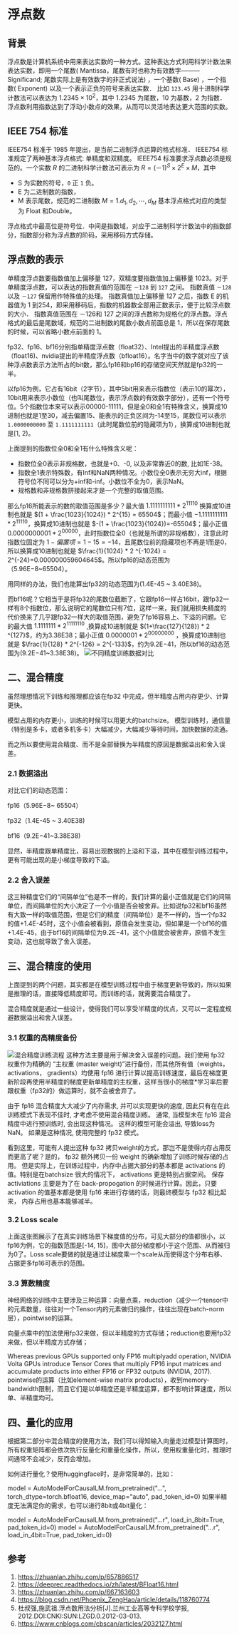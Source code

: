 # 浮点数
## 背景
浮点数是计算机系统中用来表达实数的一种方式。这种表达方式利用科学计数法来表达实数，即用一个尾数( Mantissa，尾数有时也称为有效数字———Significand; 尾数实际上是有效数字的非正式说法) ，一个基数( Base) ，一个指数( Exponent) 以及一个表示正负的符号来表达实数． 比如 `123.45` 用十进制科学计数法可以表达为 $1.2345 \times 10^ 2$，其中 1.2345 为尾数，10 为基数，2 为指数． 浮点数利用指数达到了浮动小数点的效果，从而可以灵活地表达更大范围的实数。

## IEEE 754 标准
IEEE754 标准于 1985 年提出，是当前二进制浮点运算的格式标准． IEEE754 标准规定了两种基本浮点格式: 单精度和双精度。 IEEE754 标准要求浮点数必须是规范的。一个实数 $R$ 的二进制科学计数法可表示为 $R = (－1)^S \times 2^{E} \times M$，其中
* S 为实数的符号，`0` 正 `1` 负。 
* E 为二进制数的指数，
* M 表示尾数，规范的二进制数 $M=1.d_1,d_2, \cdots, d_{M}$ 基本浮点格式对应的类型为 Float 和Double。

浮点格式中最高位是符号位．中间是指数域，对应于二进制科学计数法中的指数部分，指数部分称为浮点数的阶码，采用移码方式存储。

## 浮点数的表示
单精度浮点数要指数值加上偏移量 127，双精度要指数值加上偏移量 1023。对于单精度浮点数，可以表达的指数真值的范围在 `－128` 到 `127` 之间。 指数真值 `－128` 以及 `－127` 保留用作特殊值的处理。 指数真值加上偏移量 127 之后，指数 E 的机器值为 1 到254，即采用移码后，指数的机器数全部用正数表示，便于比较浮点数的大小． 指数真值范围在 －126和 127 之间的浮点数称为规格化的浮点数。浮点格式的最后是尾数域，规范的二进制数的尾数小数点前面总是 1，所以在保存尾数的时候，可以省略小数点前面的 1。

fp32、fp16、bf16分别指单精度浮点数（float32）、Intel提出的半精度浮点数（float16)、nvidia提出的半精度浮点数（bfloat16）。名字当中的数字就对应了该种浮点数表示方法所占的bit数，那么fp16和bp16的存储空间天然就是fp32的一半。

以fp16为例，它占有16bit（2字节），其中5bit用来表示指数位（表示10的幂次），10bit用来表示小数位（也叫尾数位，表示浮点数的有效数字部分），还有一个符号位。5个指数位本来可以表示00000-11111，但是全0和全1有特殊含义，换算成10进制也就是1至30，减去偏置15、能表示的正负区间为-14至15，尾数位可以表示`1.0000000000` 至 `1.1111111111`（此时尾数位前的隐藏项为1），换算成10进制也就是[1, 2)。

上面提到的指数位全0和全1有什么特殊含义呢：

* 指数位全0表示非规格数，也就是+0、-0, 以及非常靠近0的数, 比如1E-38。
* 指数全1表示特殊数，有Inf和NaN两种情况。小数位全0表示无穷大inf，根据符号位不同可以分为+inf和-inf。小数位不全为0，表示NaN。
* 规格数和非规格数拼接起来才是一个完整的取值范围。
  
那么fp16所能表示的数的取值范围是多少？最大值 $1.1111111111 * 2^{11110}$ 换算成10进制也就是 $(1 + \frac{1023}{1024}) * 2^{15} = 65504$；而最小值 $-1.1111111111 * 2 ^{11110}$，换算成10进制也就是 $-(1 + \frac{1023}{1024})=-65504$；最小正值 $0.0000000001 * 2^{00000}$，此时指数位全0（也就是所谓的非规格数），注意此时指数位固定为 $1-偏置项=1-15=-14$，且尾数位前的隐藏项也不再是1而是0，所以换算成10进制也就是 
 $\frac{1}{1024} * 2 ^{-1024} = 2^{-24}=0.000000059604645$。所以fp16的动态范围为（5.96E−8~65504）。

用同样的办法，我们也能算出fp32的动态范围为(1.4E-45 ~ 3.40E38)。

而bf16呢？它相当于是将fp32的尾数位截断了，它跟fp16一样占16bit，跟fp32一样有8个指数位，那么说明它的尾数位只有7位，这样一来，我们就用损失精度的代价换来了几乎跟fp32一样大的取值范围，避免了fp16容易上、下溢的问题。它的最大值 
$1.1111111 * 2^{11111110}$ ,换算成10进制就是 $(1+\frac{127}{128}) * 2 ^{127}$，约为3.38E38；最小正值 $0.0000001 * 2^{00000000}$ ，换算成10进制也就是 $\frac{1}{128} * 2^{-126} = 2^{-133}$，约为9.2E−41，所以bf16的动态范围为(9.2E−41~3.38E38)。
![不同精度训练数据对比](./img/1..webp)


## 二、混合精度
虽然理想情况下训练和推理都应该在fp32 中完成，但半精度占用内存更少、计算更快。

模型占用的内存更小，训练的时候可以用更大的batchsize。
模型训练时，通信量（特别是多卡，或者多机多卡）大幅减少，大幅减少等待时间，加快数据的流通。

而之所以要使用混合精度、而不是全部替换为半精度的原因是数据溢出和舍入误差。

### 2.1 数据溢出
对比它们的动态范围：

fp16（5.96E−8~ 65504）

fp32（1.4E-45 ~ 3.40E38)

bf16（9.2E−41~3.38E38)

显然，半精度跟单精度比，容易出现数据的上溢和下溢，其中在模型训练过程中，更有可能出现的是小梯度导致的下溢。

### 2.2 舍入误差
这三种精度它们的“间隔单位”也是不一样的，我们计算的最小正值就是它们的间隔单位，而间隔单位的大小决定了一个小值是否会被舍弃。比如说fp32和bf16虽然有大致一样的取值范围，但是它们的精度（间隔单位）是不一样的，当一个fp32的值+1.4E-45时，这个小值会被看到，原值会发生变动，但如果是一个bf16的值+1.4E-45，由于bf16的间隔单位为9.2E−41，这个小值就会被舍弃，原值不发生变动，这也就导致了舍入误差。

## 三、混合精度的使用
上面提到的两个问题，其实都是在模型训练过程中由于梯度更新导致的，所以如果是推理的话，直接降低精度即可。而训练的话，就需要混合精度了。

混合精度就是通过一些设计，使得我们可以享受半精度的优点，又可以一定程度规避数据溢出和舍入误差。

### 3.1 权重的高精度备份

![混合精度训练流程](./img/2.webp)
这种方法主要是用于解决舍入误差的问题。我们使用 fp32 权重作为精确的 “主权重 (master weight)”进行备份，而其他所有值（weights，activations， gradients）均使用 fp16 进行计算以提高训练速度，最后在梯度更新阶段再使用半精度的梯度更新单精度的主权重，这样当很小的梯度*学习率后要跟权重（fp32的）做运算时，就不会被舍弃了。

由于 fp16 混合精度大大减少了内存需求, 并可以实现更快的速度, 因此只有在在此训练模式下表现不佳时, 才考虑不使用混合精度训练。 通常, 当模型未在 fp16 混合精度中进行预训练时, 会出现这种情况。 这样的模型可能会溢出, 导致loss为NaN。 如果是这种情况, 使用完整的 fp32 模式。

看到这里，可能有人提出这种 fp32 拷贝weight的方式，那岂不是使得内存占用反而更高了呢？是的， fp32 额外拷贝一份 weight 的确新增加了训练时候存储的占用。 但是实际上，在训练过程中，内存中占据大部分的基本都是 activations 的值。特别是在batchsize 很大的情况下， activations 更是特别占据空间。 保存 activiations 主要是为了在 back-propogation 的时候进行计算。因此，只要 activation 的值基本都是使用 fp16 来进行存储的话，则最终模型与 fp32 相比起来， 内存占用也基本能够减半。
### 3.2 Loss scale


上面这张图展示了在真实训练场景下梯度值的分布，可见大部分的值都很小，以fp16为例，它的指数范围是[-14, 15]，图中大部分梯度都小于这个范围、从而被归为0了。Loss scale要做的就是通过让梯度乘一个scale从而使得这个分布右移、占据更多fp16可表示的范围。

### 3.3 算数精度

神经网络的训练中主要涉及三种运算：向量点乘，reduction（减少一个tensor中的元素数量，往往对一个Tensor内的元素做归约操作，往往出现在batch-norm层），pointwise的运算。

向量点乘中的加法使用fp32来做，但以半精度的方式存储；reduction也要用fp32来做，但以半精度方式存储；

Whereas previous GPUs supported only FP16 multiplyadd operation, NVIDIA Volta GPUs introduce Tensor Cores that multiply FP16 input matrices and accumulate products into either FP16 or FP32 outputs (NVIDIA, 2017).
pointwise的运算（比如element-wise matrix products），收到memory-bandwidth限制，而且它们是以单精度还是半精度运算，都不影响计算速度，所以单、半精度均可。

## 四、量化的应用
根据第二部分中混合精度的使用方法，我们可以得知输入向量走过模型计算图时，所有权重矩阵都会依次执行反量化和重量化操作，所以，使用权重量化时，推理时间通常不会减少，反而会增加。

如何进行量化？使用huggingface时，是非常简单的，比如：

model = AutoModelForCausalLM.from_pretrained("...", torch_dtype=torch.bfloat16, device_map="auto", pad_token_id=0)
如果半精度无法满足你的需求，也可以进行8bit或4bit量化：

model = AutoModelForCausalLM.from_pretrained("...r", load_in_8bit=True, pad_token_id=0)
model = AutoModelForCausalLM.from_pretrained("...r", load_in_4bit=True, pad_token_id=0)


## 参考
1. https://zhuanlan.zhihu.com/p/657886517
2. https://deeprec.readthedocs.io/zh/latest/BFloat16.html
3. https://zhuanlan.zhihu.com/p/667163603
4. https://blog.csdn.net/Phoenix_ZengHao/article/details/118760774
5. 杜叔强,施武祖.浮点数用法分析[J].兰州工业高等专科学校学报, 2012.DOI:CNKI:SUN:LZGD.0.2012-03-013.
6. https://www.cnblogs.com/cbscan/articles/2032127.html
